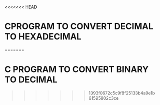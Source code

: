 <<<<<<< HEAD
# CPROGRAM TO CONVERT DECIMAL TO HEXADECIMAL
=======
# C PROGRAM TO CONVERT BINARY TO DECIMAL
>>>>>>> 1393f0672c5c9f8f25133b4a9e1b61595802c3ce
